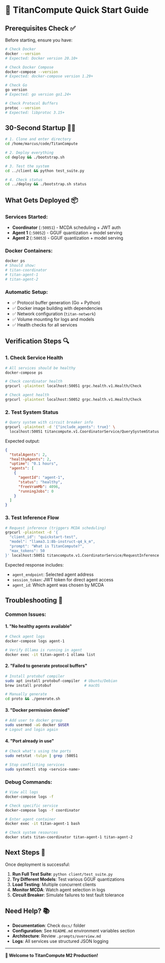 # 🚀 TitanCompute Quick Start Guide

## Prerequisites Check ✅

Before starting, ensure you have:

```bash
# Check Docker
docker --version
# Expected: Docker version 20.10+ 

# Check Docker Compose
docker-compose --version
# Expected: docker-compose version 1.29+

# Check Go
go version  
# Expected: go version go1.24+

# Check Protocol Buffers
protoc --version
# Expected: libprotoc 3.15+
```

## 30-Second Startup 🏃‍♂️

```bash
# 1. Clone and enter directory
cd /home/marcus/code/TitanCompute

# 2. Deploy everything
cd deploy && ./bootstrap.sh

# 3. Test the system
cd ../client && python test_suite.py

# 4. Check status
cd ../deploy && ./bootstrap.sh status
```

## What Gets Deployed 📦

### Services Started:
- **Coordinator** (`:50051`) - MCDA scheduling + JWT auth
- **Agent 1** (`:50052`) - GGUF quantization + model serving  
- **Agent 2** (`:50053`) - GGUF quantization + model serving

### Docker Containers:
```bash
docker ps
# Should show:
# titan-coordinator
# titan-agent-1  
# titan-agent-2
```

### Automatic Setup:
- ✅ Protocol buffer generation (Go + Python)
- ✅ Docker image building with dependencies
- ✅ Network configuration (`titan-network`)
- ✅ Volume mounting for logs and models
- ✅ Health checks for all services

## Verification Steps 🔍

### 1. Check Service Health
```bash
# All services should be healthy
docker-compose ps

# Check coordinator health
grpcurl -plaintext localhost:50051 grpc.health.v1.Health/Check

# Check agent health  
grpcurl -plaintext localhost:50052 grpc.health.v1.Health/Check
```

### 2. Test System Status
```bash
# Query system with circuit breaker info
grpcurl -plaintext -d '{"include_agents": true}' \
  localhost:50051 titancompute.v1.CoordinatorService/QuerySystemStatus
```

Expected output:
```json
{
  "totalAgents": 2,
  "healthyAgents": 2,
  "uptime": "0.1 hours",
  "agents": [
    {
      "agentId": "agent-1",
      "status": "healthy",
      "freeVramMb": 4096,
      "runningJobs": 0
    }
  ]
}
```

### 3. Test Inference Flow
```bash
# Request inference (triggers MCDA scheduling)
grpcurl -plaintext -d '{
  "client_id": "quickstart-test",
  "model": "llama3.1:8b-instruct-q4_k_m", 
  "prompt": "What is TitanCompute?",
  "max_tokens": 50
}' localhost:50051 titancompute.v1.CoordinatorService/RequestInference
```

Expected response includes:
- `agent_endpoint`: Selected agent address
- `session_token`: JWT token for direct agent access
- `agent_id`: Which agent was chosen by MCDA

## Troubleshooting 🔧

### Common Issues:

#### 1. "No healthy agents available"
```bash
# Check agent logs
docker-compose logs agent-1

# Verify Ollama is running in agent
docker exec -it titan-agent-1 ollama list
```

#### 2. "Failed to generate protocol buffers"
```bash
# Install protobuf compiler
sudo apt install protobuf-compiler  # Ubuntu/Debian
brew install protobuf               # macOS

# Manually generate
cd proto && ./generate.sh
```

#### 3. "Docker permission denied"
```bash
# Add user to docker group
sudo usermod -aG docker $USER
# Logout and login again
```

#### 4. "Port already in use"
```bash
# Check what's using the ports
sudo netstat -tulpn | grep :50051

# Stop conflicting services
sudo systemctl stop <service-name>
```

### Debug Commands:
```bash
# View all logs
docker-compose logs -f

# Check specific service
docker-compose logs -f coordinator

# Enter agent container
docker exec -it titan-agent-1 bash

# Check system resources
docker stats titan-coordinator titan-agent-1 titan-agent-2
```

## Next Steps 🎯

Once deployment is successful:

1. **Run Full Test Suite**: `python client/test_suite.py`
2. **Try Different Models**: Test various GGUF quantizations
3. **Load Testing**: Multiple concurrent clients
4. **Monitor MCDA**: Watch agent selection in logs
5. **Circuit Breaker**: Simulate failures to test fault tolerance

## Need Help? 📚

- **Documentation**: Check `docs/` folder
- **Configuration**: See `README.md` environment variables section
- **Architecture**: Review `.prompts/overview.md`
- **Logs**: All services use structured JSON logging

---

**🎉 Welcome to TitanCompute M2 Production!**
